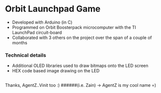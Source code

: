 # Orbit Launchpad Game
- Developed with Arduino (in C)
- Programmed on Orbit Boosterpack microcomputer with the TI LaunchPad circuit-board
- Collaborated with 3 others on the project over the span of a couple of months

### Technical details
- Additional OLED libraries used to draw bitmaps onto the LED screen
- HEX code based image drawing on the LED

<br>
Thanks, AgentZ..Vinit too :)
######(i.e. Zain) -> AgentZ is my cool name =)
